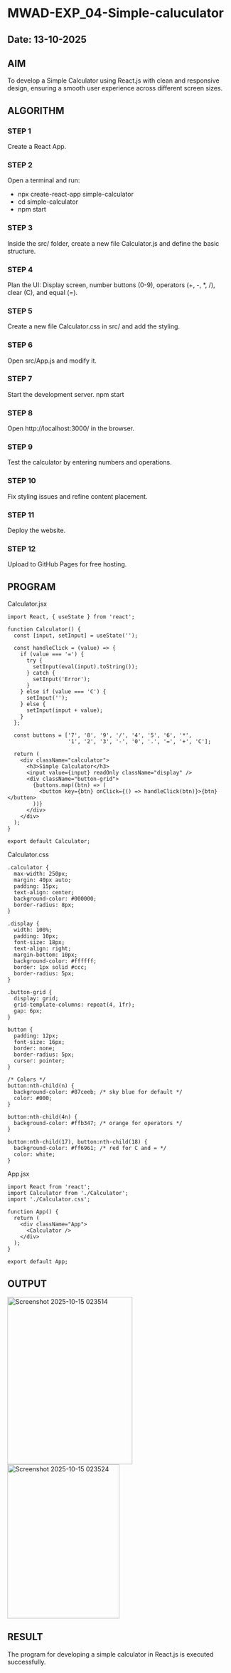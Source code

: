 # MWAD-EXP_04-Simple-caluculator
## Date: 13-10-2025

## AIM
To  develop a Simple Calculator using React.js with clean and responsive design, ensuring a smooth user experience across different screen sizes.

## ALGORITHM
### STEP 1
Create a React App.

### STEP 2
Open a terminal and run:
  <ul><li>npx create-react-app simple-calculator</li>
  <li>cd simple-calculator</li>
  <li>npm start</li></ul>

### STEP 3
Inside the src/ folder, create a new file Calculator.js and define the basic structure.

### STEP 4
Plan the UI: Display screen, number buttons (0-9), operators (+, -, *, /), clear (C), and equal (=).

### STEP 5
Create a new file Calculator.css in src/ and add the styling.

### STEP 6
Open src/App.js and modify it.

### STEP 7
Start the development server.
  npm start

### STEP 8
Open http://localhost:3000/ in the browser.

### STEP 9
Test the calculator by entering numbers and operations.

### STEP 10
Fix styling issues and refine content placement.

### STEP 11
Deploy the website.

### STEP 12
Upload to GitHub Pages for free hosting.

## PROGRAM
Calculator.jsx
```
import React, { useState } from 'react';

function Calculator() {
  const [input, setInput] = useState('');

  const handleClick = (value) => {
    if (value === '=') {
      try {
        setInput(eval(input).toString());
      } catch {
        setInput('Error');
      }
    } else if (value === 'C') {
      setInput('');
    } else {
      setInput(input + value);
    }
  };

  const buttons = ['7', '8', '9', '/', '4', '5', '6', '*',
                   '1', '2', '3', '-', '0', '.', '=', '+', 'C'];

  return (
    <div className="calculator">
      <h3>Simple Calculator</h3>
      <input value={input} readOnly className="display" />
      <div className="button-grid">
        {buttons.map((btn) => (
          <button key={btn} onClick={() => handleClick(btn)}>{btn}</button>
        ))}
      </div>
    </div>
  );
}

export default Calculator;

```
Calculator.css
```
.calculator {
  max-width: 250px;
  margin: 40px auto;
  padding: 15px;
  text-align: center;
  background-color: #000000;
  border-radius: 8px;
}

.display {
  width: 100%;
  padding: 10px;
  font-size: 18px;
  text-align: right;
  margin-bottom: 10px;
  background-color: #ffffff;
  border: 1px solid #ccc;
  border-radius: 5px;
}

.button-grid {
  display: grid;
  grid-template-columns: repeat(4, 1fr);
  gap: 6px;
}

button {
  padding: 12px;
  font-size: 16px;
  border: none;
  border-radius: 5px;
  cursor: pointer;
}

/* Colors */
button:nth-child(n) {
  background-color: #87ceeb; /* sky blue for default */
  color: #000;
}

button:nth-child(4n) {
  background-color: #ffb347; /* orange for operators */
}

button:nth-child(17), button:nth-child(18) {
  background-color: #ff6961; /* red for C and = */
  color: white;
}

```
App.jsx
```
import React from 'react';
import Calculator from './Calculator';
import './Calculator.css';

function App() {
  return (
    <div className="App">
      <Calculator />
    </div>
  );
}

export default App;

```



## OUTPUT
<img width="281" height="376" alt="Screenshot 2025-10-15 023514" src="https://github.com/user-attachments/assets/af26043d-2e1a-4371-85ba-a1a50c3d156b" />

<img width="252" height="346" alt="Screenshot 2025-10-15 023524" src="https://github.com/user-attachments/assets/db9a5cf3-2f87-4c48-9c0b-f842e07bf6df" />


## RESULT
The program for developing a simple calculator in React.js is executed successfully.
